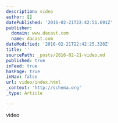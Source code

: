 ```yaml
---
description: video
author: []
datePublished: '2016-02-21T22:42:51.691Z'
publisher:
  domain: www.dacast.com
  name: dacast.com
dateModified: '2016-02-21T22:42:25.320Z'
title: ''
sourcePath: _posts/2016-02-21-video.md
published: true
inFeed: true
hasPage: true
inNav: false
url: video/index.html
_context: 'http://schema.org'
_type: Article

---
```

video